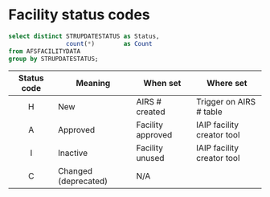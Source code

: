 # Facility status codes

```sql
select distinct STRUPDATESTATUS as Status,
                count(*)        as Count
from AFSFACILITYDATA
group by STRUPDATESTATUS;
```

| Status code | Meaning              | When set          | Where set                  |
|:-----------:|----------------------|-------------------|----------------------------|
|      H      | New                  | AIRS # created    | Trigger on AIRS # table    |
|      A      | Approved             | Facility approved | IAIP facility creator tool |
|      I      | Inactive             | Facility unused   | IAIP facility creator tool |
|      C      | Changed (deprecated) | N/A               |                            |
